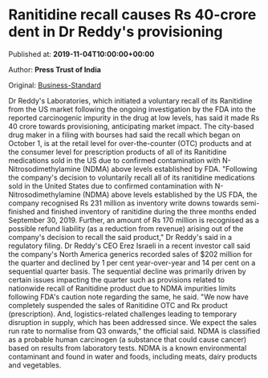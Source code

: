 
# Ranitidine recall causes Rs 40-crore dent in Dr Reddy's provisioning

Published at: **2019-11-04T10:00:00+00:00**

Author: **Press Trust of India**

Original: [Business-Standard](https://www.business-standard.com/article/pti-stories/ranitidine-recall-impacts-dr-reddy-s-p-l-by-rs-40-cr-119110400765_1.html)

Dr Reddy's Laboratories, which initiated a voluntary recall of its Ranitidine from the US market following the ongoing investigation by the FDA into the reported carcinogenic impurity in the drug at low levels, has said it made Rs 40 crore towards provisioning, anticipating market impact.
The city-based drug maker in a filing with bourses had said the recall which began on October 1, is at the retail level for over-the-counter (OTC) products and at the consumer level for prescription products of all of its Ranitidine medications sold in the US due to confirmed contamination with N-Nitrosodimethylamine (NDMA) above levels established by FDA.
"Following the company's decision to voluntarily recall all of its ranitidine medications sold in the United States due to confirmed contamination with N-Nitrosodimethylamine (NDMA) above levels established by the US FDA, the company recognised Rs 231 million as inventory write downs towards semi-finished and finished inventory of ranitidine during the three months ended September 30, 2019.
Further, an amount of Rs 170 million is recognised as a possible refund liability (as a reduction from revenue) arising out of the company's decision to recall the said product," Dr Reddy's said in a regulatory filing.
Dr Reddy's CEO Erez Israeli in a recent investor call said the company's North America generics recorded sales of $202 million for the quarter and declined by 1 per cent year-over-year and 14 per cent on a sequential quarter basis.
The sequential decline was primarily driven by certain issues impacting the quarter such as provisions related to nationwide recall of Ranitidine product due to NDMA impurities limits following FDA's caution note regarding the same, he said.
"We now have completely suspended the sales of Ranitidine OTC and Rx product (prescription). And, logistics-related challenges leading to temporary disruption in supply, which has been addressed since. We expect the sales run rate to normalise from Q3 onwards," the official said.
NDMA is classified as a probable human carcinogen (a substance that could cause cancer) based on results from laboratory tests.
NDMA is a known environmental contaminant and found in water and foods, including meats, dairy products and vegetables.
